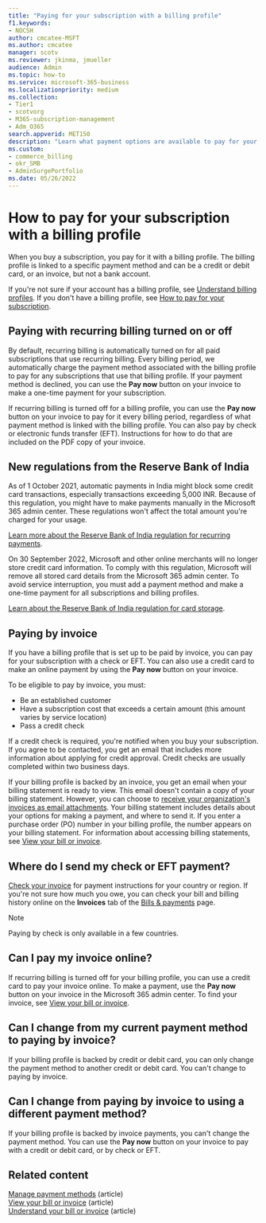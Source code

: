 ```yaml
---
title: "Paying for your subscription with a billing profile"
f1.keywords:
- NOCSH
author: cmcatee-MSFT
ms.author: cmcatee
manager: scotv
ms.reviewer: jkinma, jmueller
audience: Admin
ms.topic: how-to
ms.service: microsoft-365-business
ms.localizationpriority: medium
ms.collection:
- Tier1
- scotvorg
- M365-subscription-management
- Adm_O365
search.appverid: MET150
description: "Learn what payment options are available to pay for your subscription with a billing profile."
ms.custom: 
- commerce_billing
- okr_SMB
- AdminSurgePortfolio
ms.date: 05/26/2022
---
```


# How to pay for your subscription with a billing profile

When you buy a subscription, you pay for it with a billing profile. The billing profile is linked to a specific payment method and can be a credit or debit card, or an invoice, but not a bank account.

If you're not sure if your account has a billing profile, see [Understand billing profiles](manage-billing-profiles.md). If you don't have a billing profile, see [How to pay for your subscription](pay-for-your-subscription.md).

## Paying with recurring billing turned on or off

By default, recurring billing is automatically turned on for all paid subscriptions that use recurring billing. Every billing period, we automatically charge the payment method associated with the billing profile to pay for any subscriptions that use that billing profile. If your payment method is declined, you can use the **Pay now** button on your invoice to make a one-time payment for your subscription.

If recurring billing is turned off for a billing profile, you can use the **Pay now** button on your invoice to pay for it every billing period, regardless of what payment method is linked with the billing profile. You can also pay by check or electronic funds transfer (EFT). Instructions for how to do that are included on the PDF copy of your invoice.

## New regulations from the Reserve Bank of India

As of 1 October 2021, automatic payments in India might block some credit card transactions, especially transactions exceeding 5,000 INR. Because of this regulation, you might have to make payments manually in the Microsoft 365 admin center. These regulations won't affect the total amount you're charged for your usage.

[Learn more about the Reserve Bank of India regulation for recurring payments](https://www.rbi.org.in/Scripts/NotificationUser.aspx?Id=11668&Mode=0).

On 30 September 2022, Microsoft and other online merchants will no longer store credit card information. To comply with this regulation, Microsoft will remove all stored card details from the Microsoft 365 admin center. To avoid service interruption, you must add a payment method and make a one-time payment for all subscriptions and billing profiles.

[Learn about the Reserve Bank of India regulation for card storage](https://www.rbi.org.in/Scripts/NotificationUser.aspx?Id=12211).

## Paying by invoice

If you have a billing profile that is set up to be paid by invoice, you can pay for your subscription with a check or EFT. You can also use a credit card to make an online payment by using the **Pay now** button on your invoice.

To be eligible to pay by invoice, you must:

- Be an established customer
- Have a subscription cost that exceeds a certain amount (this amount varies by service location)
- Pass a credit check

If a credit check is required, you're notified when you buy your subscription. If you agree to be contacted, you get an email that includes more information about applying for credit approval. Credit checks are usually completed within two business days.

If your billing profile is backed by an invoice, you get an email when your billing statement is ready to view. This email doesn't contain a copy of your billing statement. However, you can choose to [receive your organization's invoices as email attachments](manage-billing-notifications.md#receive-your-organizations-invoices-as-email-attachments). Your billing statement includes details about your options for making a payment, and where to send it. If you enter a purchase order (PO) number in your billing profile, the number appears on your billing statement. For information about accessing billing statements, see [View your bill or invoice](view-your-bill-or-invoice.md).

## Where do I send my check or EFT payment?

[Check your invoice](view-your-bill-or-invoice.md) for payment instructions for your country or region. If you're not sure how much you owe, you can check your bill and billing history online on the **Invoices** tab of the <a href="https://go.microsoft.com/fwlink/p/?linkid=2102895" target="_blank">Bills & payments</a> page.

> [!NOTE]
> Paying by check is only available in a few countries.

## Can I pay my invoice online?

If recurring billing is turned off for your billing profile, you can use a credit card to pay your invoice online. To make a payment, use the **Pay now** button on your invoice in the Microsoft 365 admin center. To find your invoice, see [View your bill or invoice](view-your-bill-or-invoice.md).

## Can I change from my current payment method to paying by invoice?

If your billing profile is backed by credit or debit card, you can only change the payment method to another credit or debit card. You can't change to paying by invoice.

## Can I change from paying by invoice to using a different payment method?

If your billing profile is backed by invoice payments, you can't change the payment method. You can use the **Pay now** button on your invoice to pay with a credit or debit card, or by check or EFT.

## Related content

[Manage payment methods](manage-payment-methods.md) (article)\
[View your bill or invoice](view-your-bill-or-invoice.md) (article)\
[Understand your bill or invoice](understand-your-invoice.md) (article)
